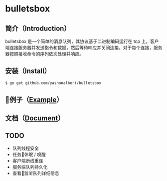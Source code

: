 # bulletsbox

## 简介（Introduction）

bulletsbox 是一个简单的消息队列，其协议基于二进制编码运行在 tcp 上。客户端连接服务器并发送指令和数据，然后等待响应并关闭连接。对于每个连接，服务器按照接收命令的序列依次处理并响应。

## 安装（Install）

```bash
$ go get github.com/yashonalbert/bulletsbox
```

## 例子（[Example](https://github.com/yashonalbert/bulletsbox/blob/master/example.md)）

## 文档（[Document](https://github.com/yashonalbert/bulletsbox/blob/master/document.md)）

## TODO

- 队列线程安全
- 任务休眠 / 唤醒
- 客户端断线重连
- 服务端队列持久化
- 查看监听队列详细信息
